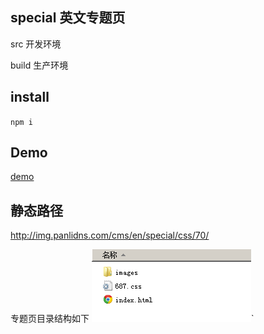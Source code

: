 ## special 英文专题页 

src 开发环境

build 生产环境

## install

`npm i`

## Demo

[demo](http://panli-com.github.io/special-en)


## 静态路径


http://img.panlidns.com/cms/en/special/css/70/

专题页目录结构如下
![](./hu.png)`
